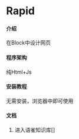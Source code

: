 # Rapid

#### 介绍
在Block中设计网页

#### 程序架构
纯Html+Js


#### 安装教程

无需安装，浏览器中即可使用


#### 文档

1.  进入语雀知识库[]
